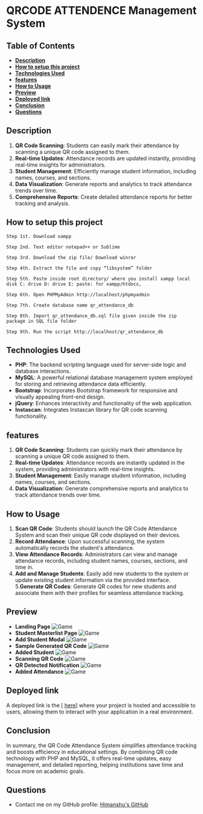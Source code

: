 # QRCODE ATTENDENCE Management System

## **Table of Contents**
- [**Description**](#description)
- [**How to setup this project**](#how-to-setup-this-project)
- [**Technologies Used**](#technologies-used)
- [**features**](#features)
- [**How to Usage**](#how-to-usage)
- [**Preview**](#preview)
- [**Deployed link**](#deployed-link)
- [**Conclusion**](#Conclusion)
- [**Questions**](#questions)


## **Description**

1. **QR Code Scanning**: Students can easily mark their attendance by scanning a unique QR code assigned to them.
2. **Real-time Updates**: Attendance records are updated instantly, providing real-time insights for administrators.
3. **Student Management**: Efficiently manage student information, including names, courses, and sections.
4. **Data Visualization**: Generate reports and analytics to track attendance trends over time.
5. **Comprehensive Reports**: Create detailed attendance reports for better tracking and analysis.
## **How to setup this project**
```
Step 1st. Download xampp
```
```
Step 2nd. Text editor notepad++ or Sublime
```
```
Step 3rd. Download the zip file/ Download winrar
```
```
Step 4th. Extract the file and copy “libsystem” folder
```
```
Step 5th. Paste inside root directory/ where you install xampp local disk C: drive D: drive E: paste: for xampp/htdocs,
```
```
Step 6th. Open PHPMyAdmin http://localhost/phpmyadmin
```
```
Step 7th. Create database name qr_attendance_db
```
```
Step 8th. Import qr_attendance_db.sql file given inside the zip package in SQL file folder
```
```
Step 9th. Run the script http://localhost/qr_attendance_db 
```


## **Technologies Used**
* **PHP**: The backend scripting language used for server-side logic and database interactions.
* **MySQL**: A powerful relational database management system employed for storing and retrieving attendance data efficiently.
* **Bootstrap**: Incorporates Bootstrap framework for responsive and visually appealing front-end design.
* **jQuery**: Enhances interactivity and functionality of the web application.
* **Instascan**: Integrates Instascan library for QR code scanning functionality.

## **features** 

1. **QR Code Scanning**: Students can quickly mark their attendance by scanning a unique QR code assigned to them.
2. **Real-time Updates**: Attendance records are instantly updated in the system, providing administrators with real-time insights.
3. **Student Management**: Easily manage student information, including names, courses, and sections.
4. **Data Visualization**: Generate comprehensive reports and analytics to track attendance trends over time.
## **How to Usage**

1. **Scan QR Code**: Students should launch the QR Code Attendance System and scan their unique QR code displayed on their devices.
2. **Record Attendance**: Upon successful scanning, the system automatically records the student's attendance.
3. **View Attendance Records**: Administrators can view and manage attendance records, including student names, courses, sections, and time in.
4. **Add and Manage Students**: Easily add new students to the system or update existing student information via the provided interface.
5.**Generate QR Codes**: Generate QR codes for new students and associate them with their profiles for seamless attendance tracking.


## **Preview**


* **Landing Page**
![Game](src/02.png)
* **Student Masterlist Page**
![Game](src/05.png)
* **Add Student Modal**
![Game](src/08.png)
* **Sample Generated QR Code**
![Game](src/01.png)
* **Added Student**
![Game](src/03.png)
* **Scanning QR Code**
![Game](src/04.png)
* **QR Detected Notification**
![Game](src/07.png)
* **Added Attendance**
![Game](src/02.png)





## **Deployed link**

A deployed link is the [ <a href="https://himanshuranjan977.github.io/QRCODE-ATTENDENCE/" target="_blank">here</a>]  where your project is hosted and accessible to users, allowing them to interact with your application in a real environment.

## **Conclusion**
In summary, the QR Code Attendance System simplifies attendance tracking and boosts efficiency in educational settings. By combining QR code technology with PHP and MySQL, it offers real-time updates, easy management, and detailed reporting, helping institutions save time and focus more on academic goals.
## **Questions**

* Contact me on my GitHub profile: [Himanshu's GitHub](https://github.com/himanshuranjan977)
